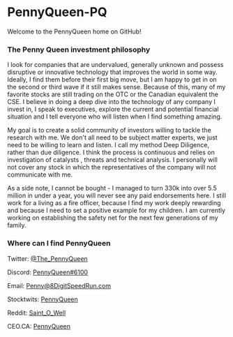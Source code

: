 <!--
**PennyQueen-PQ/PennyQueen-PQ** is a ✨ _special_ ✨ repository because its `README.md` (this file) appears on your GitHub profile.

### Hi there 👋

Here are some ideas to get you started:

- 🔭 I’m currently working on ...
- 🌱 I’m currently learning ...
- 👯 I’m looking to collaborate on ...
- 🤔 I’m looking for help with ...
- 💬 Ask me about ...
- 📫 How to reach me: ...
- 😄 Pronouns: ...
- ⚡ Fun fact: ...
-->

<!--
-- Notes from Chris --

Anything between a less than exclamation point dash dash, as you see at the top here, and dash dash greater than, as you see right below here, will be treated as a comment, and thus not appear in the display. This can be super handy to try things and turn them on and off while you experiment by removing the two things.
-->

# PennyQueen-PQ
Welcome to the PennyQueen home on GitHub!

<!--
You can have as many as you want, wherever you want.
-->

### The Penny Queen investment philosophy

I look for companies that are undervalued, generally unknown and possess disruptive or innovative technology that improves the world in some way.  Ideally, I find them before their first big move, but I am happy to get in on the second or third wave if it still makes sense.  Because of this, many of my favorite stocks are still trading on the OTC or the Canadian equivalent the CSE.  I believe in doing a deep dive into the technology of any company I invest in, I speak to executives, explore the current and potential financial situation and I tell everyone who will listen when I find something amazing.

My goal is to create a solid community of  investors willing to tackle the research with me.  We don't all need to be subject matter experts, we just need to be willing to learn and listen.   I call my method Deep Diligence, rather than due diligence.  I think the process is continuous and relies on investigation of catalysts , threats and technical analysis.  I personally will not cover any stock in which the representatives of the company will not communicate with me. 

As a side note, I cannot be bought - I managed to turn 330k into over 5.5 million in under a year, you will never see any paid endorsements here.  I still work for a living as a fire officer, because I find my work deeply rewarding and because I need to set a positive example for my children.  I am currently working on establishing the safety net for the next few generations of my family.

### Where can I find PennyQueen

Twitter: [@The_PennyQueen](https://twitter.com/The_PennyQueen)

Discord: [PennyQueen#6100](https://discord.com/channels/808057094904217610)

Email: Penny@8DigitSpeedRun.com

Stocktwits: [PennyQueen](https://stocktwits.com/PennyQueen)

Reddit: [Saint_O_Well](https://www.reddit.com/user/Saint_O_Well)

CEO.CA: [PennyQueen](https://ceo.ca/@pennyqueen)
